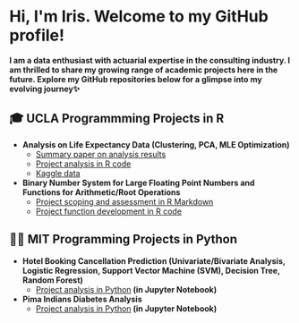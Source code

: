 <h1>Hi, I'm Iris. Welcome to my GitHub profile! </h1>
  
<b>I am a data enthusiast with actuarial expertise in the consulting industry. I am thrilled to share my growing range of academic projects here in the future. Explore my GitHub repositories below for a glimpse into my evolving journey✨</b>

<h2>🎓 UCLA Programmming Projects in R</h2>

- <b>Analysis on Life Expectancy Data (Clustering, PCA, MLE Optimization)</b>
  - [Summary paper on analysis results](https://github.com/IrisZongzhenLee/LifeExpectancyProject/blob/main/Life%20Expectancy%20Project.pdf)
  - [Project analysis in R code](https://github.com/IrisZongzhenLee/LifeExpectancyProject/blob/main/LifeExpectancy.R)
  - [Kaggle data](https://www.kaggle.com/datasets/kumarajarshi/life-expectancy-who)
- <b>Binary Number System for Large Floating Point Numbers and Functions for Arithmetic/Root Operations</b>
  - [Project scoping and assessment in R Markdown](https://github.com/IrisZongzhenLee/BinarySystem/blob/main/BinarySystemProject.Rmd)
  - [Project function development in R code](https://github.com/IrisZongzhenLee/BinarySystem/blob/main/projectfunctions.R)
<h2>👨‍💻 MIT Programming Projects in Python</h2>

- <b>Hotel Booking Cancellation Prediction (Univariate/Bivariate Analysis, Logistic Regression, Support Vector Machine (SVM), Decision Tree, Random Forest)</b>
  - [Project analysis in Python](https://github.com/IrisZongzhenLee/HotelCancellationPrediction/blob/main/HotelCancellationPrediction.ipynb)<b> (in Jupyter Notebook)</b>
- <b>Pima Indians Diabetes Analysis</b>
  - [Project analysis in Python](https://github.com/IrisZongzhenLee/PimaIndiansDiabetes/blob/main/PimaIndiansDiabetesAnalysis.ipynb)<b> (in Jupyter Notebook)</b>
